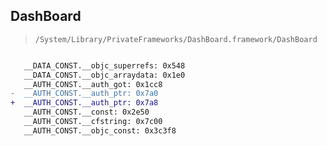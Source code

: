## DashBoard

> `/System/Library/PrivateFrameworks/DashBoard.framework/DashBoard`

```diff

   __DATA_CONST.__objc_superrefs: 0x548
   __DATA_CONST.__objc_arraydata: 0x1e0
   __AUTH_CONST.__auth_got: 0x1cc8
-  __AUTH_CONST.__auth_ptr: 0x7a0
+  __AUTH_CONST.__auth_ptr: 0x7a8
   __AUTH_CONST.__const: 0x2e50
   __AUTH_CONST.__cfstring: 0x7c00
   __AUTH_CONST.__objc_const: 0x3c3f8

```
